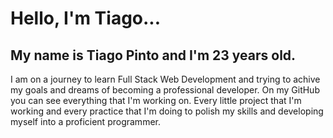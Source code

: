 # Hello, I'm Tiago...
## My name is Tiago Pinto and I'm 23 years old. 
I am on a journey to learn Full Stack Web Development and trying to achive my goals and dreams of becoming a professional developer.
On my GitHub you can see everything that I'm working on. Every little project that I'm working and every practice that I'm doing to polish my skills
and developing myself into a proficient programmer.
